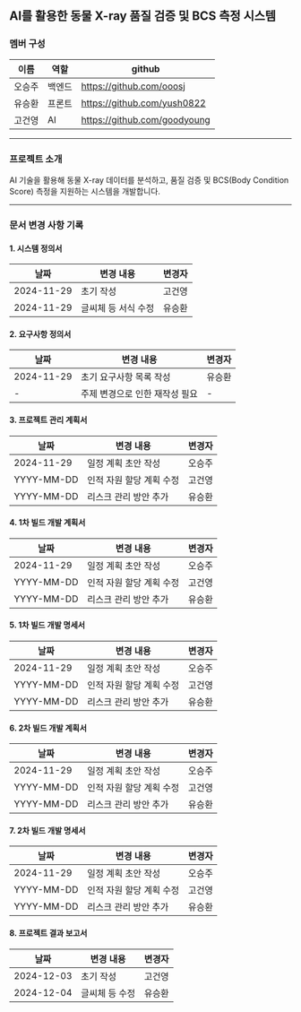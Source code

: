## AI를 활용한 동물 X-ray 품질 검증 및 BCS 측정 시스템

### 멤버 구성
|이름|역할|github|
|------|---|---|
|오승주|백엔드|https://github.com/ooosj|
|유승환|프론트|https://github.com/yush0822|
|고건영|AI|https://github.com/goodyoung|

---
### 프로젝트 소개
AI 기술을 활용해 동물 X-ray 데이터를 분석하고, 품질 검증 및 BCS(Body Condition Score) 측정을 지원하는 시스템을 개발합니다.

---

### 문서 변경 사항 기록

#### 1. **시스템 정의서**
| 날짜       | 변경 내용                        | 변경자   |
|------------|----------------------------------|----------|
| 2024-11-29 | 초기 작성                        | 고건영   |
| 2024-11-29 | 글씨체 등 서식 수정               | 유승환   |

#### 2. **요구사항 정의서**
| 날짜       | 변경 내용                        | 변경자   |
|------------|----------------------------------|----------|
| 2024-11-29 | 초기 요구사항 목록 작성           | 유승환   |
| -          | 주제 변경으로 인한 재작성 필요      |   -    |

#### 3. **프로젝트 관리 계획서**
| 날짜       | 변경 내용                        | 변경자   |
|------------|----------------------------------|----------|
| 2024-11-29 | 일정 계획 초안 작성               | 오승주   |
| YYYY-MM-DD | 인적 자원 할당 계획 수정          | 고건영   |
| YYYY-MM-DD | 리스크 관리 방안 추가             | 유승환   |

#### 4. **1차 빌드 개발 계획서**
| 날짜       | 변경 내용                        | 변경자   |
|------------|----------------------------------|----------|
| 2024-11-29 | 일정 계획 초안 작성               | 오승주   |
| YYYY-MM-DD | 인적 자원 할당 계획 수정          | 고건영   |
| YYYY-MM-DD | 리스크 관리 방안 추가             | 유승환   |

#### 5. **1차 빌드 개발 명세서**
| 날짜       | 변경 내용                        | 변경자   |
|------------|----------------------------------|----------|
| 2024-11-29 | 일정 계획 초안 작성               | 오승주   |
| YYYY-MM-DD | 인적 자원 할당 계획 수정          | 고건영   |
| YYYY-MM-DD | 리스크 관리 방안 추가             | 유승환   |

#### 6. **2차 빌드 개발 계획서**
| 날짜       | 변경 내용                        | 변경자   |
|------------|----------------------------------|----------|
| 2024-11-29 | 일정 계획 초안 작성               | 오승주   |
| YYYY-MM-DD | 인적 자원 할당 계획 수정          | 고건영   |
| YYYY-MM-DD | 리스크 관리 방안 추가             | 유승환   |

#### 7. **2차 빌드 개발 명세서**
| 날짜       | 변경 내용                        | 변경자   |
|------------|----------------------------------|----------|
| 2024-11-29 | 일정 계획 초안 작성               | 오승주   |
| YYYY-MM-DD | 인적 자원 할당 계획 수정          | 고건영   |
| YYYY-MM-DD | 리스크 관리 방안 추가             | 유승환   |

#### 8. **프로젝트 결과 보고서**
| 날짜       | 변경 내용                        | 변경자   |
|------------|----------------------------------|----------|
| 2024-12-03 | 초기 작성                        | 고건영   |
| 2024-12-04 | 글씨체 등 수정                   | 유승환   |
